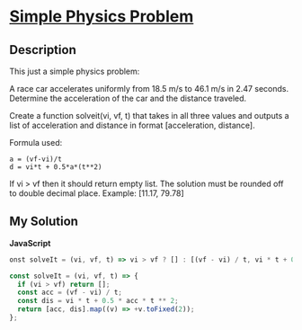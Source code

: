 # [Simple Physics Problem](https://www.codewars.com/kata/57c3eb9fd6cf0ffd68000222)

## Description

This just a simple physics problem:

A race car accelerates uniformly from 18.5 m/s to 46.1 m/s in 2.47 seconds. Determine the acceleration of the car and the distance traveled.

Create a function solveit(vi, vf, t) that takes in all three values and outputs a list of acceleration and distance in format [acceleration, distance].

Formula used:

```
a = (vf-vi)/t
d = vi*t + 0.5*a*(t**2)
```

If vi > vf then it should return empty list. The solution must be rounded off to double decimal place. Example: [11.17, 79.78]

## My Solution

**JavaScript**

```js
onst solveIt = (vi, vf, t) => vi > vf ? [] : [(vf - vi) / t, vi * t + 0.5 * (vf - vi) / t * t ** 2].map(v => +v.toFixed(2));
```

```js
const solveIt = (vi, vf, t) => {
  if (vi > vf) return [];
  const acc = (vf - vi) / t;
  const dis = vi * t + 0.5 * acc * t ** 2;
  return [acc, dis].map((v) => +v.toFixed(2));
};
```